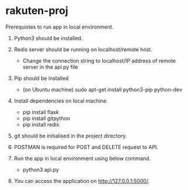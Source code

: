 # rakuten-proj

Prerequistes to run app in local environment.

1. Python3 should be installed.
2. Redis server should be running on localhost/remote host.
   - Change the connection string to localhost/IP address of remote server in the api.py file
3. Pip should be installed
    -  (on Ubuntu machine) sudo apt-get install python3-pip python-dev
4. Install dependencies on local machine.
    - pip install flask
    - pip install gitpython
    - pip install redis
6. git should be initialised in the project directory.
7. POSTMAN is required for POST and DELETE request to API.
8. Run the app in local environment using below command.
   -  python3 api.py

9. You can access the application on http://127.0.0.1:5000/.
